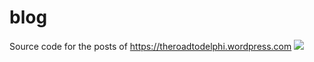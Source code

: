 # blog
Source code for the posts of https://theroadtodelphi.wordpress.com
![](https://dl.dropboxusercontent.com/u/12733424/Blog/newlog.png)
